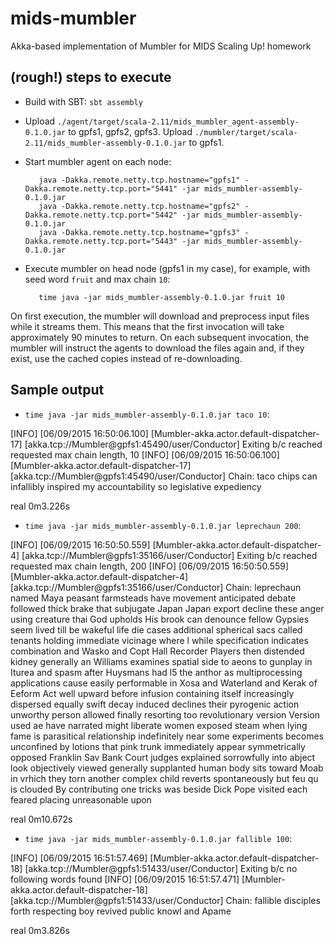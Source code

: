 # mids-mumbler
Akka-based implementation of Mumbler for MIDS Scaling Up! homework

## (rough!) steps to execute

* Build with SBT: `sbt assembly`

* Upload `./agent/target/scala-2.11/mids_mumbler_agent-assembly-0.1.0.jar` to gpfs1, gpfs2, gpfs3. Upload `./mumbler/target/scala-2.11/mids_mumbler-assembly-0.1.0.jar` to gpfs1.

* Start mumbler agent on each node:

         java -Dakka.remote.netty.tcp.hostname="gpfs1" -Dakka.remote.netty.tcp.port="5441" -jar mids_mumbler-assembly-0.1.0.jar
         java -Dakka.remote.netty.tcp.hostname="gpfs2" -Dakka.remote.netty.tcp.port="5442" -jar mids_mumbler-assembly-0.1.0.jar
         java -Dakka.remote.netty.tcp.hostname="gpfs3" -Dakka.remote.netty.tcp.port="5443" -jar mids_mumbler-assembly-0.1.0.jar

* Execute mumbler on head node (gpfs1 in my case), for example, with seed word `fruit` and max chain `10`:

         time java -jar mids_mumbler-assembly-0.1.0.jar fruit 10

On first execution, the mumbler will download and preprocess input files while it streams them. This means that the first invocation will take approximately 90 minutes to return. On each subsequent invocation, the mumbler will instruct the agents to download the files again and, if they exist, use the cached copies instead of re-downloading.

## Sample output

- `time java -jar mids_mumbler-assembly-0.1.0.jar taco 10`:

[INFO] [06/09/2015 16:50:06.100] [Mumbler-akka.actor.default-dispatcher-17] [akka.tcp://Mumbler@gpfs1:45490/user/Conductor] Exiting b/c reached requested max chain length, 10
[INFO] [06/09/2015 16:50:06.100] [Mumbler-akka.actor.default-dispatcher-17] [akka.tcp://Mumbler@gpfs1:45490/user/Conductor] Chain: taco chips can infallibly inspired my accountability so legislative expediency

real  0m3.226s

- `time java -jar mids_mumbler-assembly-0.1.0.jar leprechaun 200`:

[INFO] [06/09/2015 16:50:50.559] [Mumbler-akka.actor.default-dispatcher-4] [akka.tcp://Mumbler@gpfs1:35166/user/Conductor] Exiting b/c reached requested max chain length, 200
[INFO] [06/09/2015 16:50:50.559] [Mumbler-akka.actor.default-dispatcher-4] [akka.tcp://Mumbler@gpfs1:35166/user/Conductor] Chain: leprechaun named Maya peasant farmsteads have movement anticipated debate followed thick brake that subjugate Japan Japan export decline these anger using creature thai God upholds His brook can denounce fellow Gypsies seem lived till be wakeful life die cases additional spherical sacs called tenants holding immediate vicinage where l while specification indicates combination and Wasko and Copt Hall Recorder Players then distended kidney generally an Williams examines spatial side to aeons to gunplay in Iturea and spasm after Huysmans had l5 the anthor as multiprocessing applications cause easily performable in Xosa and Waterland and Kerak of Eeform Act well upward before infusion containing itself increasingly dispersed equally swift decay induced declines their pyrogenic action unworthy person allowed finally resorting too revolutionary version Version used ae have narrated might liberate women exposed steam when lying fame is parasitical relationship indefinitely near some experiments becomes unconfined by lotions that pink trunk immediately appear symmetrically opposed Franklin Sav Bank Court judges explained sorrowfully into abject look objectively viewed generally supplanted human body sits toward Moab in vrhich they torn another complex child reverts spontaneously but feu qu is clouded By contributing one tricks was beside Dick Pope visited each feared placing unreasonable upon

real  0m10.672s

- `time java -jar mids_mumbler-assembly-0.1.0.jar fallible 100`:

[INFO] [06/09/2015 16:51:57.469] [Mumbler-akka.actor.default-dispatcher-18] [akka.tcp://Mumbler@gpfs1:51433/user/Conductor] Exiting b/c no following words found
[INFO] [06/09/2015 16:51:57.471] [Mumbler-akka.actor.default-dispatcher-18] [akka.tcp://Mumbler@gpfs1:51433/user/Conductor] Chain: fallible disciples forth respecting boy revived public knowl and Apame

real  0m3.826s
